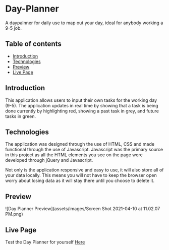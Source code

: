 # Day-Planner
A daypalnner for daily use to map out your day, ideal for anybody working a 9-5 job.

## Table of contents
* [Introduction](#Introduction)
* [Technologies](#Technologies)
* [Preview](#Preview)
* [Live Page](#Portfolio)

## Introduction ##
This application allows users to input their own tasks for the working day (9-5). The application updates in real time by showing that a task is being done currently by highlighting red, showing a past task in grey, and future tasks in green.

## Technologies ##
The application was designed through the use of HTML, CSS and made functional through the use of Javascript. Javascript was the primary source in this project as all the HTML elements you see on the page were developed through jQuery and Javascript.

Not only is the application responsive and easy to use, it will also store all of your data locally. This means you will not have to keep the browser open worry  about losing data as it will stay there until you choose to delete it.

## Preview ##
![Day Planner Preview](assets/images/Screen Shot 2021-04-10 at 11.02.07 PM.png)




## Live Page ##
Test the Day Planner for yourself [Here](https://caleb-best.github.io/Day-Planner/)

